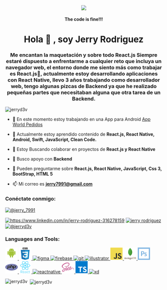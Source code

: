 <div id="header" align="center">
  <img src="https://i.ibb.co/8NGDCFG/This-Is-Fine.png" align="center" width="200"/>
  <h4>The code is fine!!!</h4>
</div>

<h1 align="center">Hola 👋 , soy Jerry Rodriguez</h1><h3 align="center">
Me encantan la maquetación y sobre todo React.js Siempre estaré dispuesto a enfrentarme a cualquier reto que incluya un navegador web, el entorno donde me siento más como trabajar es React.js🚀, actualmente estoy desarrollando aplicaciones con React Native, llevo 3 años trabajando como desarrollador web, tengo algunas pizcas de Backend ya que he realizado pequeñas partes que necesitaban alguna que otra tarea de un Backend.</h3><p align="left"> <img src="https://komarev.com/ghpvc/?username=jerryd3v&label=Profile%20views&color=0e75b6&style=flat" alt="jerryd3v" /> </p>



- 🔭 En este momento estoy trabajando en una App para Android [App World Pedidos](Privado)

- 🌱 Actualmente estoy aprendido contenido de **React.js, React Native, Android, Swift, JavaScript, Clean Code.**
  
- 👯 Estoy Buscando colaborar en proyectos de **React.js y React Native**
  
- 🤝 Busco apoyo con **Backend**
  
- 💬 Pueden preguntarme sobre **React.js, React Native, JavaScript, Css 3, BootStrap, HTML 5**
  
- 📫 Mi correo es **jerry7991@gmail.com**









<h3 align="left">Conéctate conmigo:</h3><p align="left"><a href="https://twitter.com/@jerry_7991" target="blank"><img align="center" src="https://raw.githubusercontent.com/rahuldkjain/github-profile-readme-generator/master/src/images/icons/Social/twitter.svg" alt="@jerry_7991" height="30" width="40" /></a>


<a href="https://linkedin.com/in/https://www.linkedin.com/in/jerry-rodriguez-316278159" target="blank"><img align="center" src="https://raw.githubusercontent.com/rahuldkjain/github-profile-readme-generator/master/src/images/icons/Social/linked-in-alt.svg" alt="https://www.linkedin.com/in/jerry-rodriguez-316278159" height="30" width="40" /></a>
<a href="https://fb.com/jerry.rodriguez.71271/" target="blank"><img align="center" src="https://raw.githubusercontent.com/rahuldkjain/github-profile-readme-generator/master/src/images/icons/Social/facebook.svg" alt="jerry rodriguez" height="30" width="40" /></a>
<a href="https://instagram.com/jerryd3v" target="blank"><img align="center" src=" https://raw.githubusercontent.com/rahuldkjain/github-profile-readme-generator/master/src/images/icons/Social/instagram.svg" alt="@jerryd3v" height="30" width="40" /></a></p><h3 align="left">Languages and Tools:</h3><p align="left">



<a href="https://developer.android.com" target="_blank" rel="noreferrer"> <img src="https://raw.githubusercontent.com/devicons/devicon/master/icons/android/android-original-wordmark.svg" alt="android" width="40" height="40"/> </a> <a href="https://www.w3schools.com/css/" target="_blank" rel="noreferrer"> <img src="https://raw.githubusercontent.com/devicons/devicon/master/icons/css3/css3-original-wordmark.svg" alt="css3" width="40" height="40"/> </a> <a href="https://www.figma.com/" target="_blank" rel="noreferrer"> <img src="https://www.vectorlogo.zone/logos/figma/figma-icon.svg" alt="figma" width="40" height="40"/> </a> <a href="https://firebase.google.com/" target="_blank" rel="noreferrer"> <img src="https://www.vectorlogo.zone/logos/firebase/firebase-icon.svg" alt="firebase" width="40" height="40"/> </a> <a href="https://git-scm.com/" target="_blank" rel="noreferrer"> <img src="https://www.vectorlogo.zone/logos/git-scm/git-scm-icon.svg" alt="git" width="40" height="40"/> </a> <a href="https://www.adobe.com/in/products/illustrator.html" target="_blank" rel="noreferrer"> <img src="https://www.vectorlogo.zone/logos/adobe_illustrator/adobe_illustrator-icon.svg" alt="illustrator" width="40" height="40"/> </a> <a href="https://developer.mozilla.org/en-US/docs/Web/JavaScript" target="_blank" rel="noreferrer"> <img src="https://raw.githubusercontent.com/devicons/devicon/master/icons/javascript/javascript-original.svg" alt="javascript" width="40" height="40"/> </a> <a href="https://www.mongodb.com/" target="_blank" rel="noreferrer"> <img src="https://raw.githubusercontent.com/devicons/devicon/master/icons/mongodb/mongodb-original-wordmark.svg" alt="mongodb" width="40" height="40"/> </a> <a href="https://www.photoshop.com/en" target="_blank" rel="noreferrer"> <img src="https://raw.githubusercontent.com/devicons/devicon/master/icons/photoshop/photoshop-line.svg" alt="photoshop" width="40" height="40"/> </a> <a href="https://www.php.net" target="_blank" rel="noreferrer"> <img src="https://raw.githubusercontent.com/devicons/devicon/master/icons/php/php-original.svg" alt="php" width="40" height="40"/> </a> <a href="https://reactjs.org/" target="_blank" rel="noreferrer"> <img src="https://raw.githubusercontent.com/devicons/devicon/master/icons/react/react-original-wordmark.svg" alt="react" width="40" height="40"/> </a> <a href="https://reactnative.dev/" target="_blank" rel="noreferrer"> <img src="https://reactnative.dev/img/header_logo.svg" alt="reactnative" width="40" height="40"/> </a> <a href="https://sass-lang.com" target="_blank" rel="noreferrer"> <img src="https://raw.githubusercontent.com/devicons/devicon/master/icons/sass/sass-original.svg" alt="sass" width="40" height="40"/> </a> <a href="https://www.typescriptlang.org/" target="_blank" rel="noreferrer"> <img src="https://raw.githubusercontent.com/devicons/devicon/master/icons/typescript/typescript-original.svg" alt="typescript" width="40" height="40"/> </a> <a href="https://www.adobe.com/products/xd.html" target="_blank" rel="noreferrer"> <img src="https://cdn.worldvectorlogo.com/logos/adobe-xd.svg" alt="xd" width="40" height="40"/> </a> </p>

<p><img align="left" src="https://github-readme-stats.vercel.app/api/top-langs?username=jerryd3v&show_icons=true&locale=en&layout=compact" alt="jerryd3v" /></p><p>

&nbsp; <img align="center" src="https://github-readme-stats.vercel.app/api?username=jerryd3v&show_icons=true&locale=en" alt="jerryd3v" /></p>
